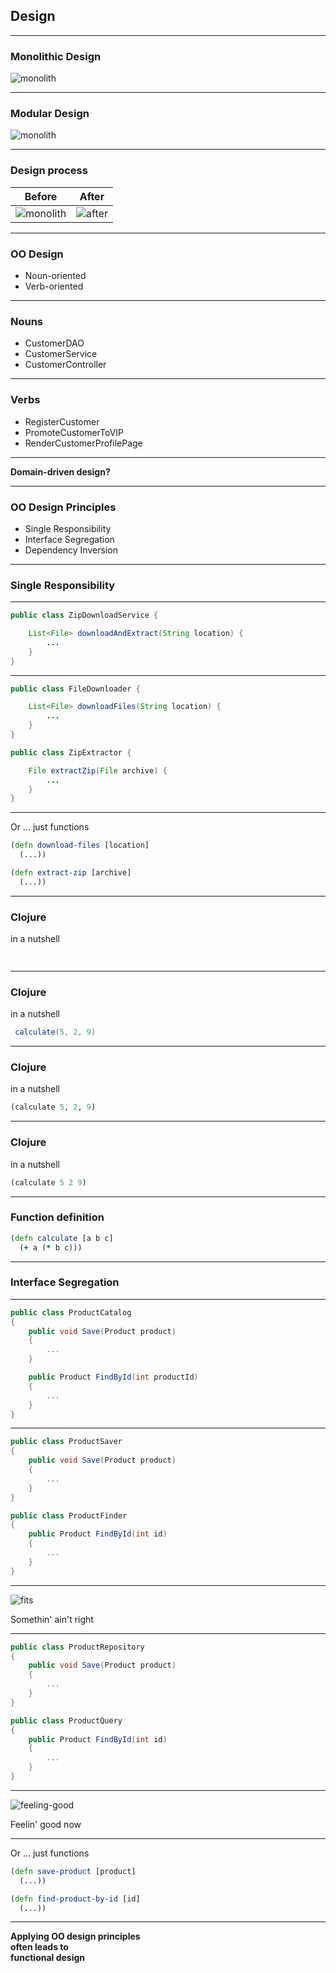 ## Design

---

### Monolithic Design

![monolith](img/monolith.jpg)

---

### Modular Design

![monolith](img/lego-car.jpg)

---

### Design process

| Before | After |
| ------ | ----- |
| ![monolith](img/monolith.jpg) <!-- .element width="380" height="360" --> | ![after](img/design-after.jpg) <!-- .element width="350" height="360" --> |

---

### OO Design 

- Noun-oriented
- Verb-oriented

---

### Nouns 

- CustomerDAO
- CustomerService
- CustomerController

---

### Verbs 

- RegisterCustomer
- PromoteCustomerToVIP
- RenderCustomerProfilePage

---

**Domain-driven design?**

---

### OO Design Principles

- Single Responsibility
- Interface Segregation
- Dependency Inversion

---

### Single Responsibility

---

```java
public class ZipDownloadService {

    List<File> downloadAndExtract(String location) {
        ...
    }
}
```

---

```java
public class FileDownloader {

    List<File> downloadFiles(String location) {
        ...
    }
}
```

```java
public class ZipExtractor {

    File extractZip(File archive) {
        ...
    }
}
```

---

Or ... just functions

```clojure
(defn download-files [location]
  (...))

(defn extract-zip [archive]
  (...))
```

---

### Clojure

in a nutshell

```clojure
  
```

---

### Clojure

in a nutshell

```java
 calculate(5, 2, 9)
```

---

### Clojure

in a nutshell

```clojure
(calculate 5, 2, 9)
```

---

### Clojure

in a nutshell

```clojure
(calculate 5 2 9)
```

---

### Function definition

```clojure
(defn calculate [a b c]
  (+ a (* b c)))
```

---

### Interface Segregation

---

```csharp
public class ProductCatalog
{
    public void Save(Product product)
    {
        ...
    }

    public Product FindById(int productId)
    {
        ...
    }
}
```

---

```csharp
public class ProductSaver
{
    public void Save(Product product)
    {
        ...
    }
}
```

```csharp
public class ProductFinder
{
    public Product FindById(int id)
    {
        ...
    }
}
```

---

![fits](img/fits.jpg)

Somethin' ain't right

---

```csharp
public class ProductRepository
{
    public void Save(Product product)
    {
        ...
    }
}
```

```csharp
public class ProductQuery
{
    public Product FindById(int id)
    {
        ...
    }
}
```

---

![feeling-good](img/feeling-good.jpg)

Feelin' good now

---

Or ... just functions

```clojure
(defn save-product [product]
  (...))

(defn find-product-by-id [id]
  (...))
```

---

**Applying OO design principles<br/>
often leads to<br/>
functional design**
